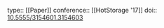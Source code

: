 type:: [[Paper]]
conference:: [[HotStorage '17]]
doi:: [10.5555/3154601.3154603](https://dl.acm.org/doi/10.5555/3154601.3154603)

